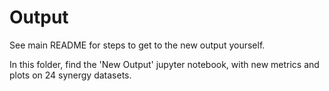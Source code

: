 
# Output
See main README for steps to get to the new output yourself. 

In this folder, find the 'New Output' jupyter notebook, with new metrics and plots on 24 synergy datasets.


